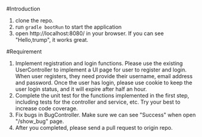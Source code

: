 #Introduction

1. clone the repo.
2. run `gradle bootRun` to start the application
3. open http://localhost:8080/ in your browser. If you can see "Hello,trump", it works great.

#Requirement
1. Implement registration and login functions. Please use the existing UserController to implement a UI page for user to
register and login. When user registers, they need provide their username, email address and password. Once the user has
login, please use cookie to keep the user login status, and it will expire after half an hour.
2. Complete the unit test for the functions implemented in the first step, including tests for the controller and
service, etc. Try your best to increase code coverage.
3. Fix bugs in BugController. Make sure we can see "Success" when open "/show_bug" page.
4. After you completed, please send a pull request to origin repo.

